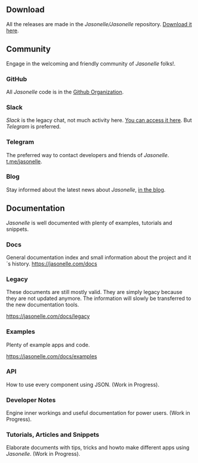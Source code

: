 ## Download

All the releases are made in the *Jasonelle/Jasonelle* repository. [Download it here](https://github.com/jasonelle/jasonelle/releases).

## Community
Engage in the welcoming and friendly community of *Jasonelle* folks!.

### GitHub
All *Jasonelle* code is in the [Github Organization](https://github.com/jasonelle).

### Slack 
*Slack* is the legacy chat, not much activity here. [You can access it here](https://jasonette.now.sh/). But *Telegram* is preferred.

### Telegram
The preferred way to contact developers and friends of *Jasonelle*. [t.me/jasonelle](https://t.me/jasonelle).

### Blog
Stay informed about the latest news about *Jasonelle*, [in the blog](https://jasonelle.com/blog).

## Documentation

*Jasonelle* is well documented with plenty of examples, tutorials and snippets.

### Docs

General documentation index and small information about the project and it´s history.
https://jasonelle.com/docs


### Legacy

These documents are still mostly valid. They are simply legacy because they are
not updated anymore. The information will slowly be transferred to the new 
documentation tools.

https://jasonelle.com/docs/legacy

### Examples
Plenty of example apps and code.

https://jasonelle.com/docs/examples

### API

How to use every component using JSON. (Work in Progress).

### Developer Notes

Engine inner workings and useful documentation for power users. (Work in Progress).

### Tutorials, Articles and Snippets

Elaborate documents with tips, tricks and howto make different apps using *Jasonelle*.
(Work in Progress).
